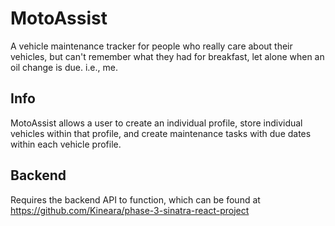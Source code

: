 # MotoAssist

A vehicle maintenance tracker for people who really care about their vehicles, but can't remember what they had for breakfast, let alone when an oil change is due. i.e., me.

## Info

MotoAssist allows a user to create an individual profile, store individual vehicles within that profile, and create maintenance tasks with due dates within each vehicle profile.

## Backend
Requires the backend API to function, which can be found at https://github.com/Kineara/phase-3-sinatra-react-project

